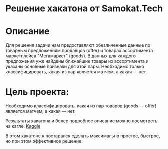 # Решение хакатона от Samokat.Tech

# Описание
Для решения задачи нам предоставляют обезличенные данные по товарным предложениям продавцов (offer) и товарах ассортимента маркетплейса "Мегамаркет" (goods). В данных для каждого предложения уже найдены ближайшие товары из ассортимента и указаны основные признаки для этой пары. Необходимо только классифицировать, какая из пар является матчем, а какая — нет.

# Цель проекта:
Необходимо классифицировать, какая из пар товаров (goods — offer) является матчем, а какая — нет.


Результаты хакатона и более подробное описание можно посмотреть на кагле:
[Kaggle](https://www.kaggle.com/competitions/binary-classification-offers-on-the-marketplace)

В этом хакатоне я постарался сделать максимально простое, быстрое, но при этом эффективное решение.
